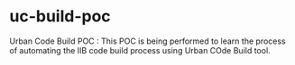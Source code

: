 # uc-build-poc
Urban Code Build POC :
This POC is being performed to learn the process of automating the IIB code build process using Urban COde Build tool.
